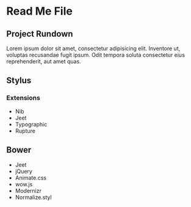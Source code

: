 # Read Me File
## Project Rundown
Lorem ipsum dolor sit amet, consectetur adipisicing elit. Inventore ut, voluptas recusandae fugit ipsum. Odit tempora soluta consectetur eius reprehenderit, aut amet quas.

## Stylus
### Extensions
- Nib
- Jeet
- Typographic
- Rupture

## Bower
- Jeet
- jQuery
- Animate.css
- wow.js
- Modernizr
- Normalize.styl
